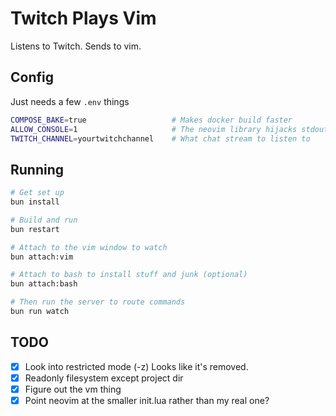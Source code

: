 # Twitch Plays Vim

Listens to Twitch. Sends to vim.

## Config

Just needs a few `.env` things

```bash
COMPOSE_BAKE=true                   # Makes docker build faster
ALLOW_CONSOLE=1                     # The neovim library hijacks stdout, so they use winston
TWITCH_CHANNEL=yourtwitchchannel    # What chat stream to listen to
```

## Running

```bash
# Get set up
bun install

# Build and run
bun restart

# Attach to the vim window to watch
bun attach:vim

# Attach to bash to install stuff and junk (optional)
bun attach:bash

# Then run the server to route commands
bun run watch
```

## TODO

- [x] Look into restricted mode (-z) Looks like it's removed.
- [x] Readonly filesystem except project dir
- [x] Figure out the vm thing
- [x] Point neovim at the smaller init.lua rather than my real one?
